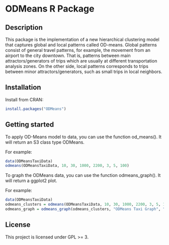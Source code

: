 # ODMeans R Package

## Description 

This package is the implementation of a new hierarchical clustering model that captures global and local patterns called OD-means. Global patterns consist of general travel patterns, for example, the movement from an airport to the city downtown. That is, patterns between main attractors/generators of trips which are usually at different transportation analysis zones. On the other side, local patterns corresponds to trips between minor attractors/generators, such as small trips in local neighbors.

## Installation

Install from CRAN:

```R
install.packages("ODMeans")
```

## Getting started

To apply OD-Means model to data, you can use the function od_means(). It will return an S3 class type ODMeans.

For example:

```R
data(ODMeansTaxiData)
odmeans(ODMeansTaxiData, 10, 30, 1000, 2200, 3, 5, 100)
```

To graph the ODMeans data, you can use the function odmeans_graph(). It will return a ggplot2 plot.

For example:
```R
data(ODMeansTaxiData)
odmeans_clusters = odmeans(ODMeansTaxiData, 10, 30, 1000, 2200, 3, 5, 100)
odmeans_graph = odmeans_graph(odmeans_clusters, "ODMeans Taxi Graph", "roadmap", 11, FALSE)
```

## License

This project is licensed under GPL >= 3.
